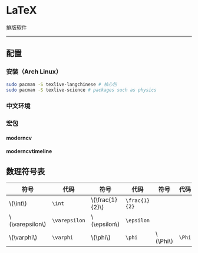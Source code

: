 # LaTeX

排版软件

---

## 配置

### 安装（Arch Linux）

```bash
sudo pacman -S texlive-langchinese # 核心包
sudo pacman -S texlive-science # packages such as physics
```

### 中文环境

### 宏包

#### moderncv

#### moderncvtimeline

## 数理符号表

符号               | 代码          | 符号               | 代码          | 符号               | 代码
------------------ | ------------- | ------------------ | ------------- | ------------------ | --------
\\(\int\\)         | `\int`        | \\(\frac{1}{2}\\)  | `\frac{1}{2}` | 
\\(\varepsilon\\)  | `\varepsilon` | \\(\epsilon\\)     | `\epsilon`    |
\\(\varphi\\)      | `\varphi`     | \\(\phi\\)         | `\phi`        | \\(\Phi\\)         | `\Phi`
